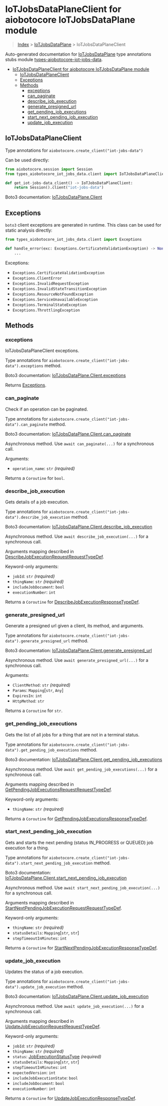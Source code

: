 <a id="iotjobsdataplaneclient-for-aiobotocore-iotjobsdataplane-module"></a>

# IoTJobsDataPlaneClient for aiobotocore IoTJobsDataPlane module

> [Index](..) > [IoTJobsDataPlane](.) > IoTJobsDataPlaneClient

Auto-generated documentation for
[IoTJobsDataPlane](https://boto3.amazonaws.com/v1/documentation/api/latest/reference/services/iot-jobs-data.html#IoTJobsDataPlane)
type annotations stubs module
[types-aiobotocore-iot-jobs-data](https://pypi.org/project/types-aiobotocore-iot-jobs-data/).

- [IoTJobsDataPlaneClient for aiobotocore IoTJobsDataPlane module](#iotjobsdataplaneclient-for-aiobotocore-iotjobsdataplane-module)
  - [IoTJobsDataPlaneClient](#iotjobsdataplaneclient)
  - [Exceptions](#exceptions)
  - [Methods](#methods)
    - [exceptions](#exceptions)
    - [can_paginate](#can_paginate)
    - [describe_job_execution](#describe_job_execution)
    - [generate_presigned_url](#generate_presigned_url)
    - [get_pending_job_executions](#get_pending_job_executions)
    - [start_next_pending_job_execution](#start_next_pending_job_execution)
    - [update_job_execution](#update_job_execution)

<a id="iotjobsdataplaneclient"></a>

## IoTJobsDataPlaneClient

Type annotations for `aiobotocore.create_client("iot-jobs-data")`

Can be used directly:

```python
from aiobotocore.session import Session
from types_aiobotocore_iot_jobs_data.client import IoTJobsDataPlaneClient

def get_iot-jobs-data_client() -> IoTJobsDataPlaneClient:
    return Session().client("iot-jobs-data")
```

Boto3 documentation:
[IoTJobsDataPlane.Client](https://boto3.amazonaws.com/v1/documentation/api/latest/reference/services/iot-jobs-data.html#IoTJobsDataPlane.Client)

<a id="exceptions"></a>

## Exceptions

`boto3` client exceptions are generated in runtime. This class can be used for
static analysis directly:

```python
from types_aiobotocore_iot_jobs_data.client import Exceptions

def handle_error(exc: Exceptions.CertificateValidationException) -> None:
    ...
```

Exceptions:

- `Exceptions.CertificateValidationException`
- `Exceptions.ClientError`
- `Exceptions.InvalidRequestException`
- `Exceptions.InvalidStateTransitionException`
- `Exceptions.ResourceNotFoundException`
- `Exceptions.ServiceUnavailableException`
- `Exceptions.TerminalStateException`
- `Exceptions.ThrottlingException`

<a id="methods"></a>

## Methods

<a id="exceptions"></a>

### exceptions

IoTJobsDataPlaneClient exceptions.

Type annotations for `aiobotocore.create_client("iot-jobs-data").exceptions`
method.

Boto3 documentation:
[IoTJobsDataPlane.Client.exceptions](https://boto3.amazonaws.com/v1/documentation/api/latest/reference/services/iot-jobs-data.html#IoTJobsDataPlane.Client.exceptions)

Returns [Exceptions](#exceptions).

<a id="can_paginate"></a>

### can_paginate

Check if an operation can be paginated.

Type annotations for `aiobotocore.create_client("iot-jobs-data").can_paginate`
method.

Boto3 documentation:
[IoTJobsDataPlane.Client.can_paginate](https://boto3.amazonaws.com/v1/documentation/api/latest/reference/services/iot-jobs-data.html#IoTJobsDataPlane.Client.can_paginate)

Asynchronous method. Use `await can_paginate(...)` for a synchronous call.

Arguments:

- `operation_name`: `str` *(required)*

Returns a `Coroutine` for `bool`.

<a id="describe_job_execution"></a>

### describe_job_execution

Gets details of a job execution.

Type annotations for
`aiobotocore.create_client("iot-jobs-data").describe_job_execution` method.

Boto3 documentation:
[IoTJobsDataPlane.Client.describe_job_execution](https://boto3.amazonaws.com/v1/documentation/api/latest/reference/services/iot-jobs-data.html#IoTJobsDataPlane.Client.describe_job_execution)

Asynchronous method. Use `await describe_job_execution(...)` for a synchronous
call.

Arguments mapping described in
[DescribeJobExecutionRequestRequestTypeDef](./type_defs.md#describejobexecutionrequestrequesttypedef).

Keyword-only arguments:

- `jobId`: `str` *(required)*
- `thingName`: `str` *(required)*
- `includeJobDocument`: `bool`
- `executionNumber`: `int`

Returns a `Coroutine` for
[DescribeJobExecutionResponseTypeDef](./type_defs.md#describejobexecutionresponsetypedef).

<a id="generate_presigned_url"></a>

### generate_presigned_url

Generate a presigned url given a client, its method, and arguments.

Type annotations for
`aiobotocore.create_client("iot-jobs-data").generate_presigned_url` method.

Boto3 documentation:
[IoTJobsDataPlane.Client.generate_presigned_url](https://boto3.amazonaws.com/v1/documentation/api/latest/reference/services/iot-jobs-data.html#IoTJobsDataPlane.Client.generate_presigned_url)

Asynchronous method. Use `await generate_presigned_url(...)` for a synchronous
call.

Arguments:

- `ClientMethod`: `str` *(required)*
- `Params`: `Mapping`\[`str`, `Any`\]
- `ExpiresIn`: `int`
- `HttpMethod`: `str`

Returns a `Coroutine` for `str`.

<a id="get_pending_job_executions"></a>

### get_pending_job_executions

Gets the list of all jobs for a thing that are not in a terminal status.

Type annotations for
`aiobotocore.create_client("iot-jobs-data").get_pending_job_executions` method.

Boto3 documentation:
[IoTJobsDataPlane.Client.get_pending_job_executions](https://boto3.amazonaws.com/v1/documentation/api/latest/reference/services/iot-jobs-data.html#IoTJobsDataPlane.Client.get_pending_job_executions)

Asynchronous method. Use `await get_pending_job_executions(...)` for a
synchronous call.

Arguments mapping described in
[GetPendingJobExecutionsRequestRequestTypeDef](./type_defs.md#getpendingjobexecutionsrequestrequesttypedef).

Keyword-only arguments:

- `thingName`: `str` *(required)*

Returns a `Coroutine` for
[GetPendingJobExecutionsResponseTypeDef](./type_defs.md#getpendingjobexecutionsresponsetypedef).

<a id="start_next_pending_job_execution"></a>

### start_next_pending_job_execution

Gets and starts the next pending (status IN_PROGRESS or QUEUED) job execution
for a thing.

Type annotations for
`aiobotocore.create_client("iot-jobs-data").start_next_pending_job_execution`
method.

Boto3 documentation:
[IoTJobsDataPlane.Client.start_next_pending_job_execution](https://boto3.amazonaws.com/v1/documentation/api/latest/reference/services/iot-jobs-data.html#IoTJobsDataPlane.Client.start_next_pending_job_execution)

Asynchronous method. Use `await start_next_pending_job_execution(...)` for a
synchronous call.

Arguments mapping described in
[StartNextPendingJobExecutionRequestRequestTypeDef](./type_defs.md#startnextpendingjobexecutionrequestrequesttypedef).

Keyword-only arguments:

- `thingName`: `str` *(required)*
- `statusDetails`: `Mapping`\[`str`, `str`\]
- `stepTimeoutInMinutes`: `int`

Returns a `Coroutine` for
[StartNextPendingJobExecutionResponseTypeDef](./type_defs.md#startnextpendingjobexecutionresponsetypedef).

<a id="update_job_execution"></a>

### update_job_execution

Updates the status of a job execution.

Type annotations for
`aiobotocore.create_client("iot-jobs-data").update_job_execution` method.

Boto3 documentation:
[IoTJobsDataPlane.Client.update_job_execution](https://boto3.amazonaws.com/v1/documentation/api/latest/reference/services/iot-jobs-data.html#IoTJobsDataPlane.Client.update_job_execution)

Asynchronous method. Use `await update_job_execution(...)` for a synchronous
call.

Arguments mapping described in
[UpdateJobExecutionRequestRequestTypeDef](./type_defs.md#updatejobexecutionrequestrequesttypedef).

Keyword-only arguments:

- `jobId`: `str` *(required)*
- `thingName`: `str` *(required)*
- `status`: [JobExecutionStatusType](./literals.md#jobexecutionstatustype)
  *(required)*
- `statusDetails`: `Mapping`\[`str`, `str`\]
- `stepTimeoutInMinutes`: `int`
- `expectedVersion`: `int`
- `includeJobExecutionState`: `bool`
- `includeJobDocument`: `bool`
- `executionNumber`: `int`

Returns a `Coroutine` for
[UpdateJobExecutionResponseTypeDef](./type_defs.md#updatejobexecutionresponsetypedef).

